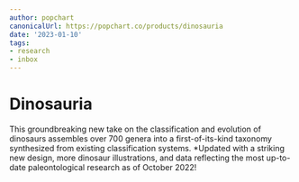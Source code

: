 ```yaml
---
author: popchart
canonicalUrl: https://popchart.co/products/dinosauria
date: '2023-01-10'
tags:
- research
- inbox
---
```


# Dinosauria

This groundbreaking new take on the classification and evolution of dinosaurs assembles over 700 genera into a first-of-its-kind taxonomy synthesized from existing classification systems.
*Updated with a striking new design, more dinosaur illustrations, and data reflecting the most up-to-date paleontological research as of October 2022!
